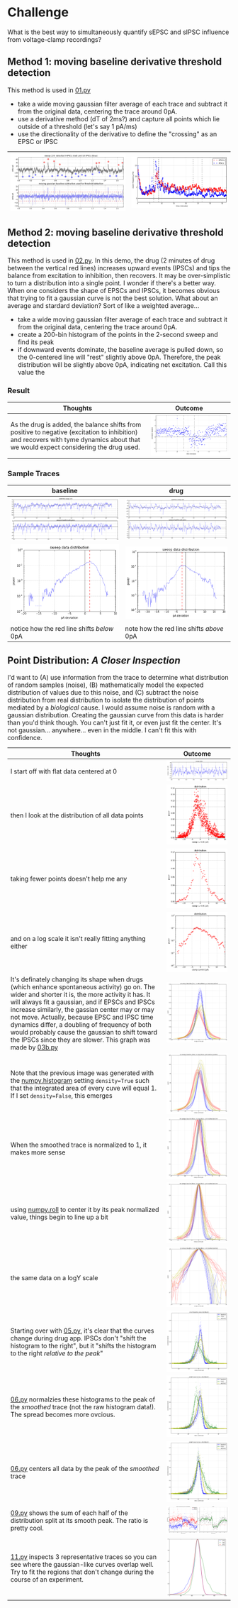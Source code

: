 # Challenge
What is the best way to simultaneously quantify sEPSC and sIPSC influence from voltage-clamp recordings?

## Method 1: moving baseline derivative threshold detection
This method is used in [01.py](01.py)
* take a wide moving gaussian filter average of each trace and subtract it from the original data, centering the trace around 0pA.
* use a derivative method (dT of 2ms?) and capture all points which lie outside of a threshold (let's say 1 pA/ms)
* use the directionality of the derivative to define the "crossing" as an EPSC or IPSC

![](demo2.jpg) | ![](output.png)
--- | ---

## Method 2: moving baseline derivative threshold detection
This method is used in [02.py](02.py). In this demo, the drug (2 minutes of drug between the vertical red lines) increases upward events (IPSCs) and tips the balance from excitation to inhibition, then recovers. It may be over-simplistic to turn a distribution into a single point. I wonder if there's a better way. When one considers the shape of EPSCs and IPSCs, it becomes obvious that trying to fit a gaussian curve is not the best solution. What about an average and stardard deviation? Sort of like a weighted average...

* take a wide moving gaussian filter average of each trace and subtract it from the original data, centering the trace around 0pA.
* create a 200-bin histogram of the points in the 2-second sweep and find its peak
 * if downward events dominate, the baseline average is pulled down, so the 0-centered line will "rest" slightly above 0pA. Therefore, the peak distribution will be slightly above 0pA, indicating net excitation. Call this value the 

### Result

Thoughts | Outcome
---|---
As the drug is added, the balance shifts from positive to negative (excitation to inhibition) and recovers with tyme dynamics about that we would expect considering the drug used. | ![](distro.png)

### Sample Traces

baseline | drug
---|---
![](data-baseline-1.png) | ![](data-drug-1.png)
![](data-baseline-2.png) | ![](data-drug-2.png)
notice how the red line shifts _below_ 0pA | note how the red line shifts _above_ 0pA

## Point Distribution: _A Closer Inspection_
I'd want to (A) use information from the trace to determine what distribution of random samples (noise), (B) mathematically model the expected distribution of values due to this noise, and (C) subtract the noise distribution from real distribution to isolate the distribution of points mediated by a _biological_ cause. I would assume noise is random with a gaussian distribution. Creating the gaussian curve from this data is harder than you'd think though. You can't just fit it, or even just fit the center. It's not gaussian... anywhere... even in the middle. I can't fit this with confidence.  

Thoughts | Outcome
---|---
I start off with flat data centered at 0 | ![](flat.png) 
then I look at the distribution of all data points | ![](histo3.png)  
taking fewer points doesn't help me any | ![](histo2.png)
and on a log scale it isn't really fitting anything either | ![](log.png)
It's definately changing its shape when drugs (which enhance spontaneous activity) go on. The wider and shorter it is, the more activity it has. It will always fit a gaussian, and if EPSCs and IPSCs increase similarly, the gassian center may or may not move. Actually, because EPSC and IPSC time dynamics differ, a doubling of frequency of both would probably cause the gaussian to shift toward the IPSCs since they are slower. This graph was made by [03b.py](03b.py) | ![](dist-ba.png)
Note that the previous image was generated with the [numpy.histogram](https://docs.scipy.org/doc/numpy/reference/generated/numpy.histogram.html) setting `density=True` such that the integrated area of every cuve will equal 1. If I set `density=False`, this emerges | ![](dist-ba2.png)
When the smoothed trace is normalized to 1, it makes more sense | ![](dist-ba3.png)
using [numpy.roll](https://docs.scipy.org/doc/numpy/reference/generated/numpy.roll.html) to center it by its peak normalized value, things begin to line up a bit | ![](dist-ba4.png)
the same data on a logY scale | ![](dist-ba5.png)
Starting over with [05.py](05.py), it's clear that the curves change during drug app. IPSCs don't "shift the histogram to the right", but it "shifts the histogram to the right _relative to the peak_" | ![](05.png)
[06.py](06.py) normalzies these histograms to the peak of the _smoothed_ trace (not the raw histogram data!). The spread becomes more ovcious. | ![](06.png)
[06.py](07.py) centers all data by the peak of the _smoothed_ trace | ![](07.png)
[09.py](09.py) shows the sum of each half of the distribution split at its smooth peak. The ratio is pretty cool. | ![](09.png)
[11.py](11.py) inspects 3 representative traces so you can see where the gaussian-like curves overlap well. Try to fit the regions that don't change during the course of an experiment. | ![](11.png)
